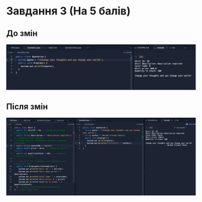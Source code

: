 # Завдання 3 (На 5 балів)

## До змін
![](https://github.com/ppc-ntu-khpi/java-first-Diassont/blob/main/Solution/task3.1.png?raw=true)

## Після змін
![](https://github.com/ppc-ntu-khpi/java-first-Diassont/blob/main/Solution/task3.2.png?raw=true)
